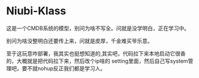 # Niubi-Klass
这是一个CMDB系统的模型，别问为啥不写全。问就是没学明白，正在学习中。




别问为啥没整明白还要传上来，问就是皮厚，千金难买爷乐意。




至于这玩意咋部署，我其实也挺想知道的,其实吧，代码拉下来本地启动它很香的，大概就是把代码拉下来，然后改个ip啥的  setting里面，然后自己写system管理吧，要不就nohup反正我们都是学习人。




